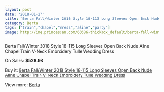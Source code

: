 ```yaml
---
layout: post
date: '2018-01-27'
title: "Berta Fall/Winter 2018 Style 18-115 Long Sleeves Open Back Nude Aline Chapel Train V-Neck Embroidery Tulle Wedding Dress"
category: Berta
tags: ["train","chapel","dress","aline","party"]
image: http://img.princessan.com/63386-thickbox_default/berta-fall-winter-2018-style-18-115-long-sleeves-open-back-nude-aline-chapel-train-v-neck-embroidery-tulle-wedding-dress.jpg
---
```

Berta Fall/Winter 2018 Style 18-115 Long Sleeves Open Back Nude Aline Chapel Train V-Neck Embroidery Tulle Wedding Dress

On Sales: **$528.98**
<a href="https://www.princessan.com/en/berta/28202-berta-fall-winter-2018-style-18-115-long-sleeves-open-back-nude-aline-chapel-train-v-neck-embroidery-tulle-wedding-dress.html"><amp-img layout="responsive" width="600" height="600" src="//img.princessan.com/63386-thickbox_default/berta-fall-winter-2018-style-18-115-long-sleeves-open-back-nude-aline-chapel-train-v-neck-embroidery-tulle-wedding-dress.jpg" alt="Berta Fall/Winter 2018 Style 18-115 Long Sleeves Open Back Nude Aline Chapel Train V-Neck Embroidery Tulle Wedding Dress 0" /></a>
<a href="https://www.princessan.com/en/berta/28202-berta-fall-winter-2018-style-18-115-long-sleeves-open-back-nude-aline-chapel-train-v-neck-embroidery-tulle-wedding-dress.html"><amp-img layout="responsive" width="600" height="600" src="//img.princessan.com/63392-thickbox_default/berta-fall-winter-2018-style-18-115-long-sleeves-open-back-nude-aline-chapel-train-v-neck-embroidery-tulle-wedding-dress.jpg" alt="Berta Fall/Winter 2018 Style 18-115 Long Sleeves Open Back Nude Aline Chapel Train V-Neck Embroidery Tulle Wedding Dress 1" /></a>
<a href="https://www.princessan.com/en/berta/28202-berta-fall-winter-2018-style-18-115-long-sleeves-open-back-nude-aline-chapel-train-v-neck-embroidery-tulle-wedding-dress.html"><amp-img layout="responsive" width="600" height="600" src="//img.princessan.com/63391-thickbox_default/berta-fall-winter-2018-style-18-115-long-sleeves-open-back-nude-aline-chapel-train-v-neck-embroidery-tulle-wedding-dress.jpg" alt="Berta Fall/Winter 2018 Style 18-115 Long Sleeves Open Back Nude Aline Chapel Train V-Neck Embroidery Tulle Wedding Dress 2" /></a>
<a href="https://www.princessan.com/en/berta/28202-berta-fall-winter-2018-style-18-115-long-sleeves-open-back-nude-aline-chapel-train-v-neck-embroidery-tulle-wedding-dress.html"><amp-img layout="responsive" width="600" height="600" src="//img.princessan.com/63390-thickbox_default/berta-fall-winter-2018-style-18-115-long-sleeves-open-back-nude-aline-chapel-train-v-neck-embroidery-tulle-wedding-dress.jpg" alt="Berta Fall/Winter 2018 Style 18-115 Long Sleeves Open Back Nude Aline Chapel Train V-Neck Embroidery Tulle Wedding Dress 3" /></a>
<a href="https://www.princessan.com/en/berta/28202-berta-fall-winter-2018-style-18-115-long-sleeves-open-back-nude-aline-chapel-train-v-neck-embroidery-tulle-wedding-dress.html"><amp-img layout="responsive" width="600" height="600" src="//img.princessan.com/63389-thickbox_default/berta-fall-winter-2018-style-18-115-long-sleeves-open-back-nude-aline-chapel-train-v-neck-embroidery-tulle-wedding-dress.jpg" alt="Berta Fall/Winter 2018 Style 18-115 Long Sleeves Open Back Nude Aline Chapel Train V-Neck Embroidery Tulle Wedding Dress 4" /></a>
<a href="https://www.princessan.com/en/berta/28202-berta-fall-winter-2018-style-18-115-long-sleeves-open-back-nude-aline-chapel-train-v-neck-embroidery-tulle-wedding-dress.html"><amp-img layout="responsive" width="600" height="600" src="//img.princessan.com/63388-thickbox_default/berta-fall-winter-2018-style-18-115-long-sleeves-open-back-nude-aline-chapel-train-v-neck-embroidery-tulle-wedding-dress.jpg" alt="Berta Fall/Winter 2018 Style 18-115 Long Sleeves Open Back Nude Aline Chapel Train V-Neck Embroidery Tulle Wedding Dress 5" /></a>
<a href="https://www.princessan.com/en/berta/28202-berta-fall-winter-2018-style-18-115-long-sleeves-open-back-nude-aline-chapel-train-v-neck-embroidery-tulle-wedding-dress.html"><amp-img layout="responsive" width="600" height="600" src="//img.princessan.com/63387-thickbox_default/berta-fall-winter-2018-style-18-115-long-sleeves-open-back-nude-aline-chapel-train-v-neck-embroidery-tulle-wedding-dress.jpg" alt="Berta Fall/Winter 2018 Style 18-115 Long Sleeves Open Back Nude Aline Chapel Train V-Neck Embroidery Tulle Wedding Dress 6" /></a>

Buy it: [Berta Fall/Winter 2018 Style 18-115 Long Sleeves Open Back Nude Aline Chapel Train V-Neck Embroidery Tulle Wedding Dress](https://www.princessan.com/en/berta/28202-berta-fall-winter-2018-style-18-115-long-sleeves-open-back-nude-aline-chapel-train-v-neck-embroidery-tulle-wedding-dress.html "Berta Fall/Winter 2018 Style 18-115 Long Sleeves Open Back Nude Aline Chapel Train V-Neck Embroidery Tulle Wedding Dress")

View more: [Berta](https://www.princessan.com/en/252-berta "Berta")